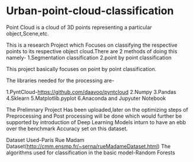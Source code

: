 # Urban-point-cloud-classification
Point Cloud is a cloud of 3D points representing a particular object,Scene,etc.

This is a research Project which Focuses on classifying the respective points to its respective object cloud.There are 2 methods of doing this namely-
1.Segmentation classification
2.point by point classification

This project basically focuses on point by point classification.

The libraries needed for the processing are-

1.PyntCloud-https://github.com/daavoo/pyntcloud
2.Numpy
3.Pandas
4.Sklearn
5.Matplotlib.pyplot
6.Anaconda and Jupyuter Notebook

The Prelimnary Project Has been uploaded,later on the optimizing steps of Preprocessing and Post processing will be done which would further be supported by introduction of Deep Learning Models inturn to have an ebb over the benchmark Accuracy set on this dataset.

Dataset Used-Paris Rue Madam Dataset(http://cmm.ensmp.fr/~serna/rueMadameDataset.html)
The algorithms used for classification in the basic model-Random Forests
